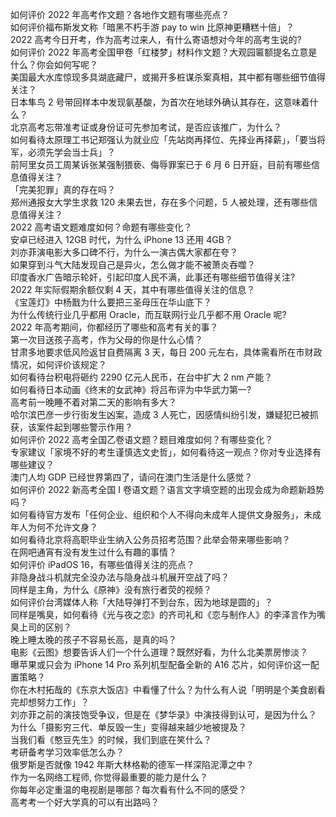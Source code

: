 如何评价 2022 年高考作文题？各地作文题有哪些亮点？  
如何评价福布斯发文称「暗黑不朽手游 pay to win 比原神更糟糕十倍」？  
2022 高考今日开考，作为高考过来人，有什么寄语想对今年的高考生说的?  
如何评价 2022 年高考全国甲卷「红楼梦」材料作文题？大观园匾额提名立意是什么？你会如何写呢？  
美国最大水库惊现多具湖底藏尸，或揭开多桩谋杀案真相，其中都有哪些细节值得关注？  
日本隼鸟 2 号带回样本中发现氨基酸，为首次在地球外确认其存在，这意味着什么？  
北京高考忘带准考证或身份证可先参加考试，是否应该推广，为什么？  
如何看待太原理工书记郑强认为就业应「先站岗再择位、先择业再择薪」，「要当将军，必须先学会当士兵」？  
前阿里女员工周某诉张某强制猥亵、侮辱罪案已于 6 月 6 日开庭，目前有哪些信息值得关注？  
「完美犯罪」真的存在吗？  
郑州通报女大学生求救 120 未果去世，存在多个问题，5 人被处理，还有哪些信息值得关注？  
2022 高考语文题难度如何？命题有哪些变化？  
安卓已经进入 12GB 时代，为什么 iPhone 13 还用 4GB？  
刘亦菲演电影大多口碑不行，为什么一演古偶大家都在夸？  
如果穿到斗气大陆发现自己是异火，怎么做才能不被萧炎吞噬？  
印度香水广告暗示轮奸，引起印度人民不满，此事还有哪些细节值得关注?  
2022 年实际假期余额仅剩 4 天，其中有哪些值得关注的信息？  
《宝莲灯》中杨戬为什么要把三圣母压在华山底下？  
为什么传统行业几乎都用 Oracle，而互联网行业几乎都不用 Oracle 呢?  
2022 年高考期间，你都经历了哪些和高考有关的事？  
第一次目送孩子高考，作为父母的你是什么心情？  
甘肃多地要求低风险返甘自费隔离 3 天，每日 200 元左右，具体需看所在市财政情况，如何评价该规定？  
如何看待台积电将砸约 2290 亿元人民币，在台中扩大 2 nm 产能？  
如何看待日本动画《终末的女武神》将吕布评为中华武力第一?  
高考前一晚睡不着对第二天的影响有多大？  
哈尔滨巴彦一步行街发生凶案，造成 3 人死亡，因感情纠纷引发，嫌疑犯已被抓获，该案件起到哪些警示作用？  
如何评价 2022 高考全国乙卷语文题？题目难度如何？有哪些变化？  
专家建议「家境不好的考生谨慎选文史哲」，如何看待这一观点？你对专业选择有哪些建议？  
澳门人均 GDP 已经世界第四了，请问在澳门生活是什么感觉？  
如何评价 2022 新高考全国 Ⅰ 卷语文题？语言文字填空题的出现会成为命题新趋势吗？  
如何看待官方发布「任何企业、组织和个人不得向未成年人提供文身服务」，未成年人为何不允许文身？  
如何看待北京将高职毕业生纳入公务员招考范围？此举会带来哪些影响？  
在网吧通宵有没有发生过什么有趣的事情？  
如何评价 iPadOS 16，有哪些值得关注的亮点？  
非隐身战斗机就完全没办法与隐身战斗机展开空战了吗？  
同样是主角，为什么《原神》没有旅行者荧的视频？  
如何评价台湾媒体人称「大陆导弹打不到台东，因为地球是圆的」？  
同样是嘴臭，如何看待《光与夜之恋》的齐司礼和《恋与制作人》的李泽言作为嘴臭上司的区别？  
晚上睡太晚的孩子不容易长高，是真的吗？  
电影《云图》想要告诉人们一个什么道理？既然好看，为什么北美票房惨淡？  
曝苹果或只会为 iPhone 14 Pro 系列机型配备全新的 A16 芯片，如何评价这一配置策略？  
你在木村拓哉的《东京大饭店》中看懂了什么？为什么有人说「明明是个美食剧看完却想努力工作」？  
刘亦菲之前的演技饱受争议，但是在《梦华录》中演技得到认可，是因为什么？  
为什么「摄影穷三代、单反毁一生」变得越来越少地被提及？  
当我们看《憨豆先生》的时候，我们到底在笑什么？  
考研备考学习效率低怎么办？  
俄罗斯是否就像 1942 年斯大林格勒的德军一样深陷泥潭之中？  
作为一名网络工程师, 你觉得最重要的能力是什么？  
你每年必定重温的电视剧是哪部？每次看有什么不同的感受？  
高考考一个好大学真的可以有出路吗？  

